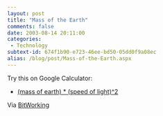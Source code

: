 ```yaml
---
layout: post
title: "Mass of the Earth"
comments: false
date: 2003-08-14 20:11:00
categories:
 - Technology
subtext-id: 674f1b90-e723-46ee-bd50-05dd0f9a08ec
alias: /blog/post/Mass-of-the-Earth.aspx
---
```



Try this on Google Calculator:

  * [(mass of earth) * (speed of light)^2](http://www.google.com/search?num=100&hl=en&lr=&ie=ISO-8859-1&q=%28mass+of+earth%29+*+%28speed+of+light%29%5E2&btnG=Google+Search)

Via [BitWorking](http://bitworking.org/news/Snippets__The_cognitive_dissonance_over__The_tools_will_save_you__edition)
